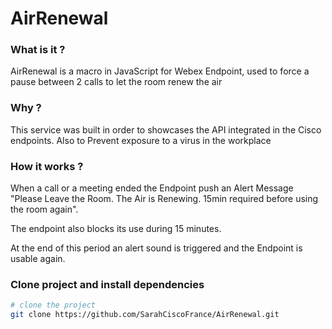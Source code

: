 # AirRenewal


### What is it ?
AirRenewal is a macro in JavaScript for Webex Endpoint, used to force a pause between 2 calls to let the room renew the air

### Why ?

This service was built in order to showcases the API integrated in the Cisco endpoints.
Also to Prevent exposure to a virus in the workplace

### How it works ?
When a call or a meeting ended the Endpoint push an Alert Message "Please Leave the Room. The Air is Renewing. 15min required before using the room again".

The endpoint also blocks its use during 15 minutes.

At the end of this period an alert sound is triggered and the Endpoint is usable again.


### Clone project and install dependencies

``` bash
# clone the project
git clone https://github.com/SarahCiscoFrance/AirRenewal.git
```
